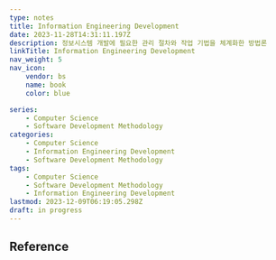 ```yaml
---
type: notes
title: Information Engineering Development
date: 2023-11-28T14:31:11.197Z
description: 정보시스템 개발에 필요한 관리 절차와 작업 기법을 체계화한 방법론
linkTitle: Information Engineering Development
nav_weight: 5
nav_icon:
    vendor: bs
    name: book
    color: blue

series:
    - Computer Science
    - Software Development Methodology
categories:
    - Computer Science
    - Information Engineering Development
    - Software Development Methodology
tags:
    - Computer Science
    - Software Development Methodology
    - Information Engineering Development
lastmod: 2023-12-09T06:19:05.298Z
draft: in progress
---
```


## Reference
